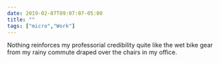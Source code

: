 ```yaml
---
date: 2019-02-07T09:07:07-05:00
title: ""
tags: ["micro","Work"]
---
```

Nothing reinforces my professorial credibility quite like the wet bike gear from my rainy commute draped over the chairs in my office.
